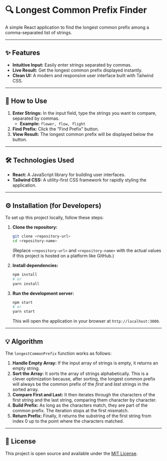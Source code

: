# 🔍 Longest Common Prefix Finder

A simple React application to find the longest common prefix among a comma-separated list of strings.

---

## ✨ Features

* **Intuitive Input:** Easily enter strings separated by commas.
* **Live Result:** Get the longest common prefix displayed instantly.
* **Clean UI:** A modern and responsive user interface built with Tailwind CSS.

---

## 🚀 How to Use

1.  **Enter Strings:** In the input field, type the strings you want to compare, separated by commas.
    * **Example:** `flower, flow, flight`
2.  **Find Prefix:** Click the "Find Prefix" button.
3.  **View Result:** The longest common prefix will be displayed below the button.

---

## 🛠️ Technologies Used

* **React:** A JavaScript library for building user interfaces.
* **Tailwind CSS:** A utility-first CSS framework for rapidly styling the application.

---

## ⚙️ Installation (for Developers)

To set up this project locally, follow these steps:

1.  **Clone the repository:**
    ```bash
    git clone <repository-url>
    cd <repository-name>
    ```
    (Replace `<repository-url>` and `<repository-name>` with the actual values if this project is hosted on a platform like GitHub.)

2.  **Install dependencies:**
    ```bash
    npm install
    # or
    yarn install
    ```

3.  **Run the development server:**
    ```bash
    npm start
    # or
    yarn start
    ```
    This will open the application in your browser at `http://localhost:3000`.

---

## 💡 Algorithm

The `longestCommonPrefix` function works as follows:

1.  **Handle Empty Array:** If the input array of strings is empty, it returns an empty string.
2.  **Sort the Array:** It sorts the array of strings alphabetically. This is a clever optimization because, after sorting, the longest common prefix will always be the common prefix of the *first* and *last* strings in the sorted array.
3.  **Compare First and Last:** It then iterates through the characters of the first string and the last string, comparing them character by character.
4.  **Build Prefix:** As long as the characters match, they are part of the common prefix. The iteration stops at the first mismatch.
5.  **Return Prefix:** Finally, it returns the substring of the first string from index 0 up to the point where the characters matched.

---

## 📄 License

This project is open source and available under the [MIT License](LICENSE).
